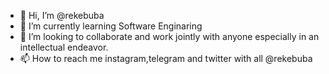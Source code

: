 - 👋 Hi, I’m @rekebuba
- 🌱 I’m currently learning Software Enginaring 
- 💞️ I’m looking to collaborate and work jointly with anyone especially in an intellectual endeavor.
- 📫 How to reach me instagram,telegram and twitter with all @rekebuba
<!---
rekebuba/rekebuba is a ✨ special ✨ repository because its `README.md` (this file) appears on your GitHub profile.
You can click the Preview link to take a look at your changes.
--->
